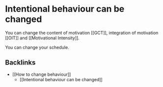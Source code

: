 # Intentional behaviour can be changed
You can change the content of motivation [[GCT]], integration of motivation [[OIT]] and [[Motivational Intensity]].

You can change your schedule.

## Backlinks
* [[How to change behaviour]]
	* [[Intentional behaviour can be changed]]

<!-- #Life -->

<!-- {BearID:2BC9AA8A-6D4D-4E37-AE55-5541FAB97167-15756-00001303C56FDD30} -->
